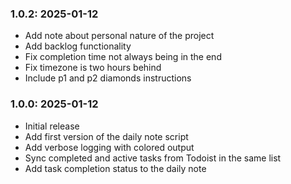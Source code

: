 ### 1.0.2: 2025-01-12

* Add note about personal nature of the project
* Add backlog functionality
* Fix completion time not always being in the end
* Fix timezone is two hours behind
* Include p1 and p2 diamonds instructions

### 1.0.0: 2025-01-12

- Initial release
- Add first version of the daily note script
- Add verbose logging with colored output
- Sync completed and active tasks from Todoist in the same list
- Add task completion status to the daily note
